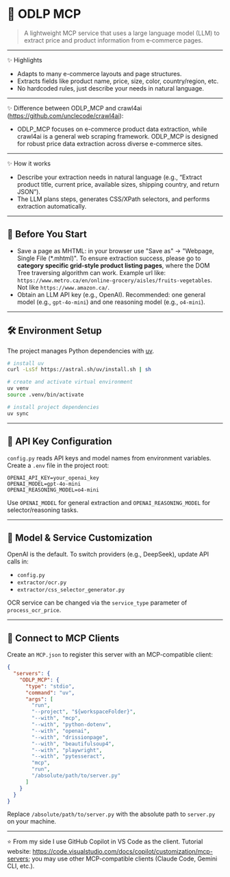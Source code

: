 # 🚀 ODLP MCP

> A lightweight MCP service that uses a large language model (LLM) to extract price and product information from e‑commerce pages.

---

✨ Highlights
- Adapts to many e-commerce layouts and page structures.
- Extracts fields like product name, price, size, color, country/region, etc.
- No hardcoded rules, just describe your needs in natural language.
---
✨ Difference between ODLP_MCP and crawl4ai (https://github.com/unclecode/crawl4ai):
- ODLP_MCP focuses on e-commerce product data extraction, while crawl4ai is a general web scraping framework. ODLP_MCP is designed for robust price data extraction across diverse e-commerce sites.
---

✨ How it works
- Describe your extraction needs in natural language (e.g., “Extract product title, current price, available sizes, shipping country, and return JSON”).
- The LLM plans steps, generates CSS/XPath selectors, and performs extraction automatically.

---

## 🔧 Before You Start
- Save a page as MHTML: in your browser use "Save as" → "Webpage, Single File (*.mhtml)". To ensure extraction success, please go to **category specific grid-style product listing pages**, where the DOM Tree traversing algorithm can work. Example url like: `https://www.metro.ca/en/online-grocery/aisles/fruits-vegetables`. Not like `https://www.amazon.ca/`.
- Obtain an LLM API key (e.g., OpenAI). Recommended: one general model (e.g., `gpt-4o-mini`) and one reasoning model (e.g., `o4-mini`).

---

## 🛠 Environment Setup

The project manages Python dependencies with [uv](https://github.com/astral-sh/uv).

```bash
# install uv
curl -LsSf https://astral.sh/uv/install.sh | sh

# create and activate virtual environment
uv venv
source .venv/bin/activate

# install project dependencies
uv sync
```

---

## 🔑 API Key Configuration

`config.py` reads API keys and model names from environment variables. Create a `.env` file in the project root:

```
OPENAI_API_KEY=your_openai_key
OPENAI_MODEL=gpt-4o-mini
OPENAI_REASONING_MODEL=o4-mini
```

Use `OPENAI_MODEL` for general extraction and `OPENAI_REASONING_MODEL` for selector/reasoning tasks.

---

## 🔁 Model & Service Customization

OpenAI is the default. To switch providers (e.g., DeepSeek), update API calls in:
- `config.py`
- `extractor/ocr.py`
- `extractor/css_selector_generator.py`

OCR service can be changed via the `service_type` parameter of `process_ocr_price`.

---

## 🔌 Connect to MCP Clients

Create an `MCP.json` to register this server with an MCP-compatible client:

```json
{
  "servers": {
    "ODLP_MCP": {
      "type": "stdio",
      "command": "uv",
      "args": [
        "run",
        "--project", "${workspaceFolder}",
        "--with", "mcp",
        "--with", "python-dotenv",
        "--with", "openai",
        "--with", "drissionpage",
        "--with", "beautifulsoup4",
        "--with", "playwright",
        "--with", "pytesseract",
        "mcp",
        "run",
        "/absolute/path/to/server.py"
      ]
    }
  }
}
```

Replace `/absolute/path/to/server.py` with the absolute path to `server.py` on your machine.

---

⭐ From my side I use GitHub Copilot in VS Code as the client. Tutorial website: https://code.visualstudio.com/docs/copilot/customization/mcp-servers; you may use other MCP-compatible clients (Claude Code, Gemini CLI, etc.).
